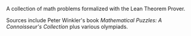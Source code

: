 A collection of math problems formalized with the Lean Theorem Prover.

Sources include Peter Winkler's book
_Mathematical Puzzles: A Connoisseur's Collection_
plus various olympiads.
